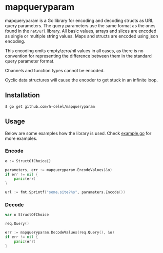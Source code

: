 # mapqueryparam

mapqueryparam is a Go library for encoding and decoding structs as URL query
parameters. The query parameters use the same format as the ones found in the 
`net/url` library. All basic values, arrays and slices are encoded as single 
or multiple string values. Maps and structs are encoded using json encoding.

This encoding omits empty/zero/nil values in all cases, as there is no 
convention for representing the difference between them in the standard 
query parameter format.

Channels and function types cannot be encoded. 

Cyclic data structures will cause the encoder to get stuck in an infinite loop.

## Installation

```
$ go get github.com/h-celel/mapqueryparam
```


## Usage

Below are some examples how the library is used. Check
[example.go](https://github.com/h-celel/mapqueryparam/blob/master/example/example.go)
for more examples.


### Encode

```go
o := StructOfChoice{}

parameters, err := mapqueryparam.EncodeValues(&o)
if err != nil {
	panic(err)
}

url := fmt.Sprintf("some.site?%s", parameters.Encode())
```


### Decode

```go
var o StructOfChoice

req.Query()

err := mapqueryparam.DecodeValues(req.Query(), &o)
if err != nil {
    panic(err)
}
```